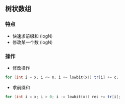 ## 树状数组
### 特点
- 快速求前缀和 (logN)
- 修改某一个数 (logN)

### 操作
- 修改操作
```C++
for (int i = x; i <= n; i += lowbit(x)) tr[i] += c;
```

- 求前缀和
```C++
for (int i = x; i > 0; i -= lowbit(x)) res += tr[i];
```